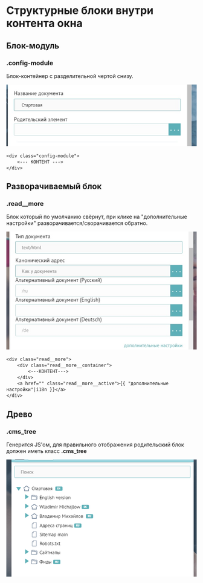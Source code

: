 # Структурные блоки внутри контента окна

## Блок-модуль

### .config-module

Блок-контейнер с разделительной чертой снизу.

![](/assets/config-module.jpg)

```
<div class="config-module">
    <--- КОНТЕНТ --->
</div>
```

## Разворачиваемый блок

### .read\_\_more

Блок который по умолчанию свёрнут, при клике на "дополнительные настройки" разворачивается/сворачивается обратно.

![](/assets/dropdown.jpg)

```
<div class="read__more">
    <div class="read__more__container">
        <---КОНТЕНТ--->
    </div>
    <a href="" class="read__more__active">{{ "дополнительные настройки"|i18n }}</a>
</div>
```

## Древо

### .cms\_tree

Генерится JS'ом, для правильного отображения родительский блок должен иметь класс **.cms\_tree**

![](/assets/tree.png)

